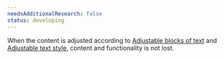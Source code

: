 ```yaml
---
needsAdditionalResearch: false
status: developing
---
```


When the content is adjusted according to [Adjustable blocks of text](#adjustable-blocks-of-text) and [Adjustable text style](#adjustable-text-style), content and functionality is not lost.